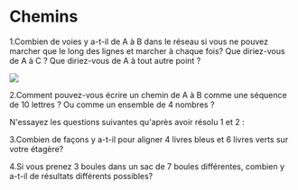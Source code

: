 # Chemins

1.Combien de voies y a-t-il de A à B dans le réseau si vous ne pouvez marcher que le long des lignes et marcher à chaque fois? Que diriez-vous de A à C ? Que diriez-vous de A à tout autre point ?

![](https://github.com/supportingami/sami-maths-club/blob/master/maths-club-pack/images/paths.png?raw=true)

2.Comment pouvez-vous écrire un chemin de A à B comme une séquence de 10 lettres ? Ou comme un ensemble de 4 nombres ?

N'essayez les questions suivantes qu'après avoir résolu 1 et 2 :

3.Combien de façons y a-t-il pour aligner 4 livres bleus et 6 livres verts sur votre étagère?

4.Si vous prenez 3 boules dans un sac de 7 boules différentes, combien y a-t-il de résultats différents possibles?
